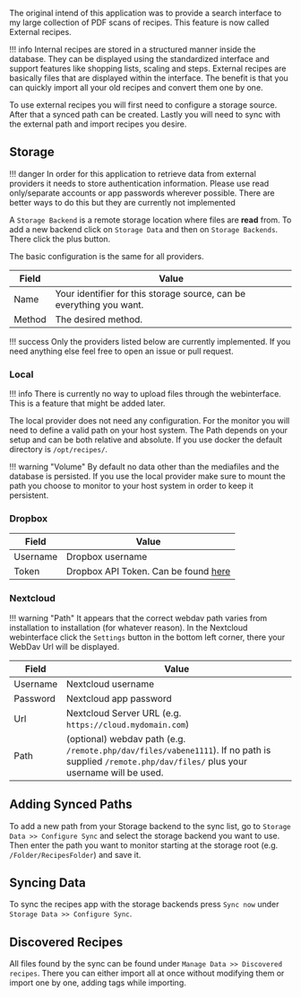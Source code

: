 The original intend of this application was to provide a search interface to my large collection of PDF scans of recipes.
This feature is now called External recipes.

!!! info
    Internal recipes are stored in a structured manner inside the database. They can be displayed using the standardized
    interface and support features like shopping lists, scaling and steps.
    External recipes are basically files that are displayed within the interface. The benefit is that you can quickly
    import all your old recipes and convert them one by one.

To use external recipes you will first need to configure a storage source. After that a synced path can be created.
Lastly you will need to sync with the external path and import recipes you desire.

## Storage

!!! danger
    In order for this application to retrieve data from external providers it needs to store authentication information.
    Please use read only/separate accounts or app passwords wherever possible.
    There are better ways to do this but they are currently not implemented

A `Storage Backend` is a remote storage location where files are **read** from.
To add a new backend click on `Storage Data` and then on `Storage Backends`. 
There click the plus button.

The basic configuration is the same for all providers. 

| Field    | Value |
|----------|-------|
| Name     | Your identifier for this storage source, can be everything you want. |
| Method   | The desired method.  |

!!! success
    Only the providers listed below are currently implemented. If you need anything else feel free to open
    an issue or pull request.

### Local

!!! info
    There is currently no way to upload files through the webinterface. This is a feature that might be added later.

The local provider does not need any configuration.
For the monitor you will need to define a valid path on your host system. 
The Path depends on your setup and can be both relative and absolute. 
If you use docker the default directory is `/opt/recipes/`.

!!! warning "Volume"
    By default no data other than the mediafiles and the database is persisted. If you use the local provider
    make sure to mount the path you choose to monitor to your host system in order to keep it persistent.

### Dropbox

| Field    | Value |
|----------|-------|
| Username | Dropbox username |
| Token    | Dropbox API Token. Can be found [here](https://dropbox.github.io/dropbox-api-v2-explorer/#auth_token/from_oauth1)|

### Nextcloud

!!! warning "Path"
    It appears that the correct webdav path varies from installation to installation (for whatever reason).
    In the Nextcloud webinterface click the `Settings` button in the bottom left corner, there your WebDav Url will be displayed.

| Field    | Value |
|----------|-------|
| Username | Nextcloud username |
| Password | Nextcloud app password |
| Url      | Nextcloud Server URL (e.g. `https://cloud.mydomain.com`) |
| Path     | (optional) webdav path (e.g. `/remote.php/dav/files/vabene1111`). If no path is supplied `/remote.php/dav/files/` plus your username will be used. |

## Adding Synced Paths
To add a new path from your Storage backend to the sync list, go to `Storage Data >> Configure Sync` and 
select the storage backend you want to use.
Then enter the path you want to monitor starting at the storage root (e.g. `/Folder/RecipesFolder`) and save it.

## Syncing Data
To sync the recipes app with the storage backends press `Sync now` under `Storage Data >> Configure Sync`.

## Discovered Recipes
All files found by the sync can be found under `Manage Data >> Discovered recipes`. 
There you can either import all at once without modifying them or import one by one, adding tags while importing.
